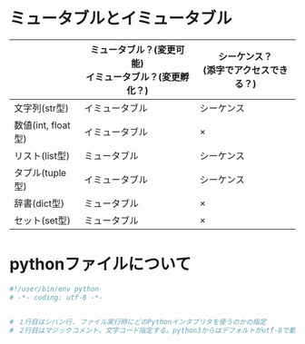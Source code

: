 # ミュータブルとイミュータブル

|                 | ミュータブル？(変更可能)<br>イミュータブル？(変更孵化？) | シーケンス？<br>(添字でアクセスできる？) |
|-----------------|----------------------------------|-------------------------|
| 文字列(str型)       | イミュータブル                          | シーケンス                   |
| 数値(int, float型) | イミュータブル                          | ×                       |
| リスト(list型)      | ミュータブル                           | シーケンス                   |
| タプル(tuple型)     | イミュータブル                          | シーケンス                   |
| 辞書(dict型)       | ミュータブル                           | ×                       |
| セット(set型)       | ミュータブル                           | ×                       |

# pythonファイルについて

```python
#!/user/bin/env python
# -*- coding: utf-8 -*-


# １行目はシバン行. ファイル実行時にどのPythonインタプリタを使うのかの指定
# ２行目はマジックコメント。文字コード指定する。python3からはデフォルトがutf-8で動作するので記載不要。
```
